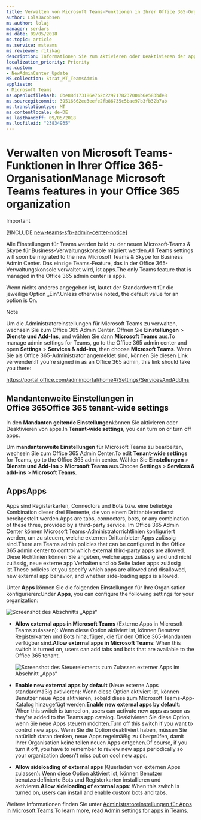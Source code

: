 ```yaml
---
title: Verwalten von Microsoft Teams-Funktionen in Ihrer Office 365-Organisation
author: LolaJacobsen
ms.author: lolaj
manager: serdars
ms.date: 09/05/2018
ms.topic: article
ms.service: msteams
ms.reviewer: ritikag
description: Informationen Sie zum Aktivieren oder Deaktivieren der apps in Office 365-Organisation, einschließlich Registerkarten, Connectors, Bots oder eine beliebige Kombination der drei Microsoft-Teams.
localization_priority: Priority
ms.custom:
- NewAdminCenter_Update
MS.collection: Strat_MT_TeamsAdmin
appliesto:
- Microsoft Teams
ms.openlocfilehash: 0be88d173186e762c2297178237004b6e583bde8
ms.sourcegitcommit: 39516662ee3eefe2fb86735c5bae97b3fb32b7ab
ms.translationtype: MT
ms.contentlocale: de-DE
ms.lasthandoff: 09/05/2018
ms.locfileid: "23834935"
---
```

# <a name="manage-microsoft-teams-features-in-your-office-365-organization"></a><span data-ttu-id="967df-103">Verwalten von Microsoft Teams-Funktionen in Ihrer Office 365-Organisation</span><span class="sxs-lookup"><span data-stu-id="967df-103">Manage Microsoft Teams features in your Office 365 organization</span></span>

> [!IMPORTANT]
> [!INCLUDE [new-teams-sfb-admin-center-notice](includes/new-teams-sfb-admin-center-notice.md)]

<span data-ttu-id="967df-104">Alle Einstellungen für Teams werden bald zu der neuen Microsoft-Teams & Skype für Business-Verwaltungskonsole migriert werden.</span><span class="sxs-lookup"><span data-stu-id="967df-104">All Teams settings will soon be migrated to the new Microsoft Teams & Skype for Business Admin Center.</span></span> <span data-ttu-id="967df-105">Das einzige Teams-Feature, das in der Office 365-Verwaltungskonsole verwaltet wird, ist apps.</span><span class="sxs-lookup"><span data-stu-id="967df-105">The only Teams feature that is managed in the Office 365 admin center is apps.</span></span> 

<span data-ttu-id="967df-106">Wenn nichts anderes angegeben ist, lautet der Standardwert für die jeweilige Option „Ein“.</span><span class="sxs-lookup"><span data-stu-id="967df-106">Unless otherwise noted, the default value for an option is On.</span></span>

> [!NOTE] 
> <span data-ttu-id="967df-107">Um die Administratoreinstellungen für Microsoft Teams zu verwalten, wechseln Sie zum Office 365 Admin Center. Öffnen Sie **Einstellungen** > **Dienste und Add-Ins**, und wählen Sie dann **Microsoft Teams** aus.</span><span class="sxs-lookup"><span data-stu-id="967df-107">To manage admin settings for Teams, go to the Office 365 admin center and open **Settings** > **Services & add-ins**, then choose **Microsoft Teams**.</span></span> <span data-ttu-id="967df-108">Wenn Sie als Office 365-Administrator angemeldet sind, können Sie diesen Link verwenden:</span><span class="sxs-lookup"><span data-stu-id="967df-108">If you're signed in as an Office 365 admin, this link should take you there:</span></span> 
>  
> https://portal.office.com/adminportal/home#/Settings/ServicesAndAddIns  

## <a name="office-365-tenant-wide-settings"></a><span data-ttu-id="967df-109">Mandantenweite Einstellungen in Office 365</span><span class="sxs-lookup"><span data-stu-id="967df-109">Office 365 tenant-wide settings</span></span> 

<span data-ttu-id="967df-110">In den **Mandanten geltende Einstellungen**können Sie aktivieren oder Deaktivieren von apps.</span><span class="sxs-lookup"><span data-stu-id="967df-110">In **Tenant-wide settings**, you can turn on or turn off apps.</span></span>

<span data-ttu-id="967df-111">Um **mandantenweite Einstellungen** für Microsoft Teams zu bearbeiten, wechseln Sie zum Office 365 Admin Center.</span><span class="sxs-lookup"><span data-stu-id="967df-111">To edit **Tenant-wide settings** for Teams, go to the Office 365 admin center.</span></span> <span data-ttu-id="967df-112">Wählen Sie **Einstellungen** > **Dienste und Add-Ins** > **Microsoft Teams** aus.</span><span class="sxs-lookup"><span data-stu-id="967df-112">Choose **Settings** > **Services & add-ins** > **Microsoft Teams**.</span></span>

## <a name="apps"></a><span data-ttu-id="967df-113">Apps</span><span class="sxs-lookup"><span data-stu-id="967df-113">Apps</span></span>

<span data-ttu-id="967df-114">Apps sind Registerkarten, Connectors und Bots bzw. eine beliebige Kombination dieser drei Elemente, die von einem Drittanbieterdienst bereitgestellt werden.</span><span class="sxs-lookup"><span data-stu-id="967df-114">Apps are tabs, connectors, bots, or any combination of these three, provided by a third-party service.</span></span> <span data-ttu-id="967df-115">Im Office 365 Admin Center können Microsoft Teams-Administratorrichtlinien konfiguriert werden, um zu steuern, welche externen Drittanbieter-Apps zulässig sind.</span><span class="sxs-lookup"><span data-stu-id="967df-115">There are Teams admin policies that can be configured in the Office 365 admin center to control which external third-party apps are allowed.</span></span> <span data-ttu-id="967df-116">Diese Richtlinien können Sie angeben, welche apps zulässig sind und nicht zulässig, neue externe app Verhalten und ob Seite laden apps zulässig ist.</span><span class="sxs-lookup"><span data-stu-id="967df-116">These policies let you specify which apps are allowed and disallowed, new external app behavior, and whether side-loading apps is allowed.</span></span> 

<span data-ttu-id="967df-117">Unter **Apps** können Sie die folgenden Einstellungen für Ihre Organisation konfigurieren:</span><span class="sxs-lookup"><span data-stu-id="967df-117">Under **Apps**, you can configure the following settings for your organization:</span></span> 

![Screenshot des Abschnitts „Apps“](media/Enable_Microsoft_Teams_features_in_your_Office_365_organization_image6.png)

- <span data-ttu-id="967df-119">**Allow external apps in Microsoft Teams** (Externe Apps in Microsoft Teams zulassen): Wenn diese Option aktiviert ist, können Benutzer Registerkarten und Bots hinzufügen, die für den Office 365-Mandanten verfügbar sind.</span><span class="sxs-lookup"><span data-stu-id="967df-119">**Allow external apps in Microsoft Teams**: When this switch is turned on, users can add tabs and bots that are available to the Office 365 tenant.</span></span> 
 
    ![Screenshot des Steuerelements zum Zulassen externer Apps im Abschnitt „Apps“](media/Enable_Microsoft_Teams_features_in_your_Office_365_organization_image6.2.png)

- <span data-ttu-id="967df-121">**Enable new external apps by default** (Neue externe Apps standardmäßig aktivieren): Wenn diese Option aktiviert ist, können Benutzer neue Apps aktivieren, sobald diese zum Microsoft Teams-App-Katalog hinzugefügt werden.</span><span class="sxs-lookup"><span data-stu-id="967df-121">**Enable new external apps by default**: When this switch is turned on, users can activate new apps as soon as they're added to the Teams app catalog.</span></span> <span data-ttu-id="967df-122">Deaktivieren Sie diese Option, wenn Sie neue Apps steuern möchten.</span><span class="sxs-lookup"><span data-stu-id="967df-122">Turn off this switch if you want to control new apps.</span></span> <span data-ttu-id="967df-123">Wenn Sie die Option deaktiviert haben, müssen Sie natürlich daran denken, neue Apps regelmäßig zu überprüfen, damit Ihrer Organisation keine tollen neuen Apps entgehen.</span><span class="sxs-lookup"><span data-stu-id="967df-123">Of course, if you turn it off, you have to remember to review new apps periodically so your organization doesn't miss out on cool new apps.</span></span> 

- <span data-ttu-id="967df-124">**Allow sideloading of external apps** (Querladen von externen Apps zulassen): Wenn diese Option aktiviert ist, können Benutzer benutzerdefinierte Bots und Registerkarten installieren und aktivieren.</span><span class="sxs-lookup"><span data-stu-id="967df-124">**Allow sideloading of external apps**: When this switch is turned on, users can install and enable custom bots and tabs.</span></span> 

<span data-ttu-id="967df-125">Weitere Informationen finden Sie unter [Administratoreinstellungen für Apps in Microsoft Teams](admin-settings.md).</span><span class="sxs-lookup"><span data-stu-id="967df-125">To learn more, read [Admin settings for apps in Teams](admin-settings.md).</span></span> 

